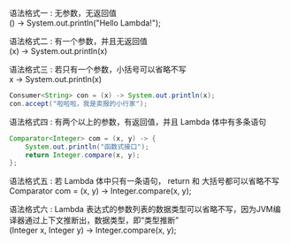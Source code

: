 语法格式一 : 无参数，无返回值<br>
    () -> System.out.println("Hello Lambda!");

语法格式二 : 有一个参数，并且无返回值<br>
    (x) -> System.out.println(x)

语法格式三 : 若只有一个参数，小括号可以省略不写<br>
    x -> System.out.println(x)
```java
Consumer<String> con = (x) -> System.out.println(x);
con.accept("啦啦啦，我是卖报的小行家");
```

语法格式四 : 有两个以上的参数，有返回值，并且 Lambda 体中有多条语句
```java
Comparator<Integer> com = (x, y) -> {
    System.out.println("函数式接口");
    return Integer.compare(x, y);
};
```

语法格式五 : 若 Lambda 体中只有一条语句， return 和 大括号都可以省略不写<br>
    Comparator<Integer> com = (x, y) -> Integer.compare(x, y);

语法格式六 : Lambda 表达式的参数列表的数据类型可以省略不写，因为JVM编译器通过上下文推断出，数据类型，即“类型推断”<br>
    (Integer x, Integer y) -> Integer.compare(x, y);
